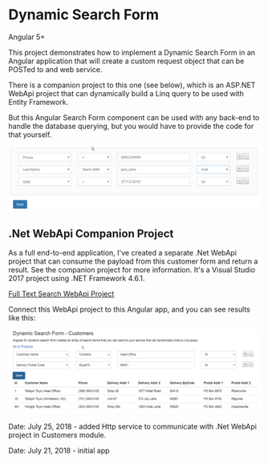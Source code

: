# Dynamic Search Form

Angular 5+ 

This project demonstrates how to implement a Dynamic Search Form in an Angular application that will create a custom request object that can be POSTed to and web service.

There is a companion project to this one (see below), which is an ASP.NET WebApi project that can dynamically build a Linq query to be used with Entity Framework.

But this Angular Search Form component can be used with any back-end to handle the database querying, but you would have to provide the code for that yourself.

![alt text](https://github.com/kahanu/DynamicSearchForm/blob/master/angular-form.jpg "Angular Dynamic Search Form")

## .Net WebApi Companion Project

As a full end-to-end application, I've created a separate .Net WebApi project that can consume the payload from this customer form and return a result.  See the companion project for more information.  It's a Visual Studio 2017 project using .NET Framework 4.6.1.

[Full Text Search WebApi Project](https://github.com/kahanu/FullTextSearchWebApi)

Connect this WebApi project to this Angular app, and you can see results like this:

![alt text](https://github.com/kahanu/DynamicSearchForm/blob/master/form-with-results.jpg "Search form with results from the WebApi service.")

Date: July 25, 2018 - added Http service to communicate with .Net WebApi project in Customers module.

Date: July 21, 2018 - initial app
